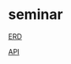 # seminar

[ERD](https://www.erdcloud.com/d/Sta9xTAuZRBdF72bc)

[API](192.168.0.85:8080/swagger-ui.html)
